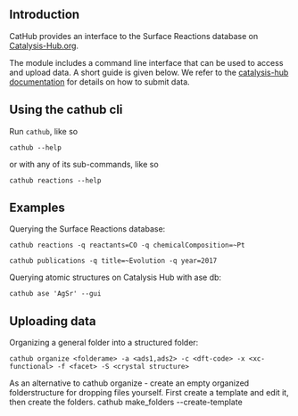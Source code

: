 ## Introduction

CatHub provides an interface to the Surface Reactions database on [Catalysis-Hub.org](http://www.catalysis-hub.org).

The module includes a command line interface that can be used to access and upload data. A short guide is given below. We refer to the [catalysis-hub documentation](http://docs.catalysis-hub.org/en/latest/tutorials/upload.html) for details on how to submit data.

## Using the cathub cli

Run `cathub`, like so

    cathub --help

or with any of its sub-commands, like so

    cathub reactions --help

## Examples

Querying the Surface Reactions database:

    cathub reactions -q reactants=CO -q chemicalComposition=~Pt

    cathub publications -q title=~Evolution -q year=2017

Querying atomic structures on Catalysis Hub with ase db:

    cathub ase 'AgSr' --gui

## Uploading data

Organizing a general folder into a structured folder:

    cathub organize <folderame> -a <ads1,ads2> -c <dft-code> -x <xc-functional> -f <facet> -S <crystal structure>

As an alternative to cathub organize - create an empty organized folderstructure for dropping files yourself. First create a template and edit it, then create the folders.
    cathub make_folders --create-template <template>
    cathub make_folders <template>

Reading folders into a local .db file:

    cathub folder2db <foldername> --userhandle <slack-username or gmail-address>

Sending the data to the Catalysis Hub server:

    cathub db2server <dbfile>
